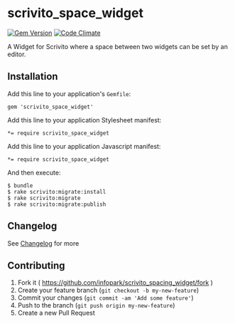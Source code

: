 # scrivito_space_widget

[![Gem Version](https://badge.fury.io/rb/scrivito_space_widget.svg)](http://badge.fury.io/rb/scrivito_space_widget)
[![Code Climate](https://codeclimate.com/github/Scrivito/scrivito_spacing_widget.png)](https://codeclimate.com/github/Scrivito/scrivito_spacing_widget)

A Widget for Scrivito where a space between two widgets can be set by an editor.

## Installation

Add this line to your application's `Gemfile`:

    gem 'scrivito_space_widget'

Add this line to your application Stylesheet manifest:

    *= require scrivito_space_widget

Add this line to your application Javascript manifest:

    *= require scrivito_space_widget

And then execute:

    $ bundle
    $ rake scrivito:migrate:install
    $ rake scrivito:migrate
    $ rake scrivito:migrate:publish

## Changelog
See [Changelog](https://github.com/Scrivito/scrivito_spacing_widget/blob/master/CHANGELOG.md) for more

## Contributing

1. Fork it ( https://github.com/infopark/scrivito_spacing_widget/fork )
2. Create your feature branch (`git checkout -b my-new-feature`)
3. Commit your changes (`git commit -am 'Add some feature'`)
4. Push to the branch (`git push origin my-new-feature`)
5. Create a new Pull Request